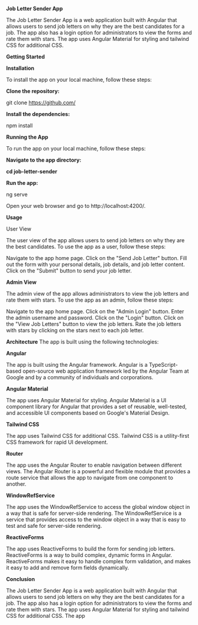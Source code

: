 **Job Letter Sender App**

The Job Letter Sender App is a web application built with Angular that allows users to send job letters on why they are the best candidates for a job. The app also has a login option for administrators to view the forms and rate them with stars. The app uses Angular Material for styling and tailwind CSS for additional CSS.

**Getting Started**

**Installation**

To install the app on your local machine, follow these steps:

**Clone the repository:**

git clone https://github.com/

**Install the dependencies:**

npm install

**Running the App**

To run the app on your local machine, follow these steps:

**Navigate to the app directory:**

**cd job-letter-sender**

**Run the app:**

ng serve

Open your web browser and go to http://localhost:4200/.

**Usage**

User View

The user view of the app allows users to send job letters on why they are the best candidates. To use the app as a user, follow these steps:

Navigate to the app home page.
Click on the "Send Job Letter" button.
Fill out the form with your personal details, job details, and job letter content.
Click on the "Submit" button to send your job letter.

**Admin View**

The admin view of the app allows administrators to view the job letters and rate them with stars. To use the app as an admin, follow these steps:

Navigate to the app home page.
Click on the "Admin Login" button.
Enter the admin username and password.
Click on the "Login" button.
Click on the "View Job Letters" button to view the job letters.
Rate the job letters with stars by clicking on the stars next to each job letter.

**Architecture**
The app is built using the following technologies:

**Angular**

The app is built using the Angular framework. Angular is a TypeScript-based open-source web application framework led by the Angular Team at Google and by a community of individuals and corporations.

**Angular Material**

The app uses Angular Material for styling. Angular Material is a UI component library for Angular that provides a set of reusable, well-tested, and accessible UI components based on Google's Material Design.

**Tailwind CSS**

The app uses Tailwind CSS for additional CSS. Tailwind CSS is a utility-first CSS framework for rapid UI development.

**Router**

The app uses the Angular Router to enable navigation between different views. The Angular Router is a powerful and flexible module that provides a route service that allows the app to navigate from one component to another.

**WindowRefService**

The app uses the WindowRefService to access the global window object in a way that is safe for server-side rendering. The WindowRefService is a service that provides access to the window object in a way that is easy to test and safe for server-side rendering.

**ReactiveForms**

The app uses ReactiveForms to build the form for sending job letters. ReactiveForms is a way to build complex, dynamic forms in Angular. ReactiveForms makes it easy to handle complex form validation, and makes it easy to add and remove form fields dynamically.

**Conclusion**

The Job Letter Sender App is a web application built with Angular that allows users to send job letters on why they are the best candidates for a job. The app also has a login option for administrators to view the forms and rate them with stars. The app uses Angular Material for styling and tailwind CSS for additional CSS. The app

